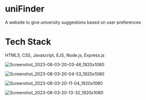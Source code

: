 # uniFinder
A website to give university suggestions based on user preferences

# Tech Stack
HTML5, CSS, Javascript, EJS, Node.js, Express.js

![Screenshot_2023-08-03-20-03-46_1920x1080](https://github.com/Zain-Razzaq/uniFinder/assets/98694742/314f96ab-19af-495d-9f7c-3246c699c5c7)

![Screenshot_2023-08-03-20-04-53_1920x1080](https://github.com/Zain-Razzaq/uniFinder/assets/98694742/8a6f3f2c-9fcd-4df1-83c9-cea6f83525f9)

![Screenshot_2023-08-03-20-11-04_1920x1080](https://github.com/Zain-Razzaq/uniFinder/assets/98694742/63e80c65-20e6-4995-859c-7ab45bf21cf4)

![Screenshot_2023-08-03-20-13-32_1920x1080](https://github.com/Zain-Razzaq/uniFinder/assets/98694742/1a255950-5e59-4378-80cb-532432cc09fd)
